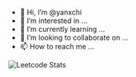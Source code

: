 - 👋 Hi, I’m @yanxchi
- 👀 I’m interested in ...
- 🌱 I’m currently learning ...
- 💞️ I’m looking to collaborate on ...
- 📫 How to reach me ...

![Leetcode Stats](https://leetcode.card.workers.dev/?username=yanxchi&extension=activity)


<!---
yanxchi/yanxchi is a ✨ special ✨ repository because its `README.md` (this file) appears on your GitHub profile.
You can click the Preview link to take a look at your changes.
--->
